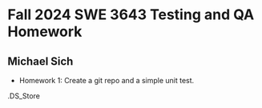 # Fall 2024 SWE 3643 Testing and QA Homework
## Michael Sich

- Homework 1: Create a git repo and a simple unit test.

.DS_Store

